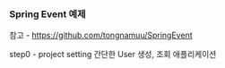 ### Spring Event 예제 
참고 - https://github.com/tongnamuu/SpringEvent

step0 - project setting 간단한 User 생성, 조회 애플리케이션
